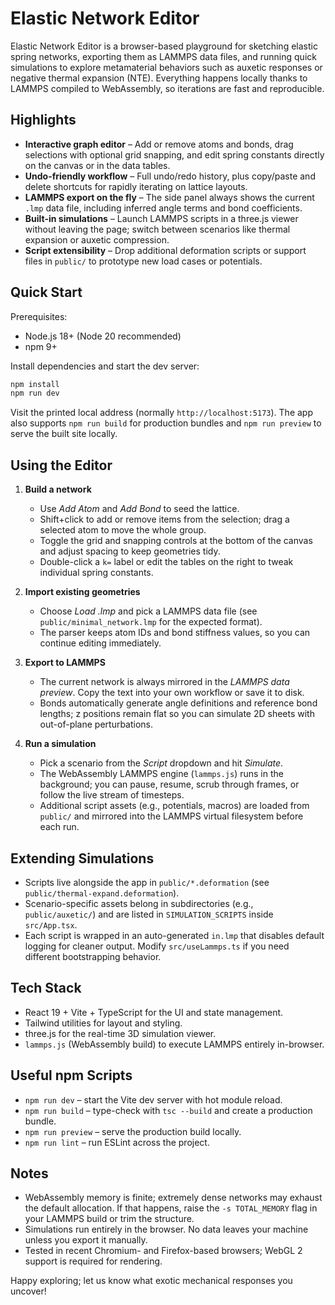 # Elastic Network Editor

Elastic Network Editor is a browser-based playground for sketching elastic spring networks, exporting them as LAMMPS data files, and running quick simulations to explore metamaterial behaviors such as auxetic responses or negative thermal expansion (NTE). Everything happens locally thanks to LAMMPS compiled to WebAssembly, so iterations are fast and reproducible.

## Highlights

- **Interactive graph editor** – Add or remove atoms and bonds, drag selections with optional grid snapping, and edit spring constants directly on the canvas or in the data tables.
- **Undo-friendly workflow** – Full undo/redo history, plus copy/paste and delete shortcuts for rapidly iterating on lattice layouts.
- **LAMMPS export on the fly** – The side panel always shows the current `.lmp` data file, including inferred angle terms and bond coefficients.
- **Built-in simulations** – Launch LAMMPS scripts in a three.js viewer without leaving the page; switch between scenarios like thermal expansion or auxetic compression.
- **Script extensibility** – Drop additional deformation scripts or support files in `public/` to prototype new load cases or potentials.

## Quick Start

Prerequisites:

- Node.js 18+ (Node 20 recommended)
- npm 9+

Install dependencies and start the dev server:

```sh
npm install
npm run dev
```

Visit the printed local address (normally `http://localhost:5173`). The app also supports `npm run build` for production bundles and `npm run preview` to serve the built site locally.

## Using the Editor

1. **Build a network**
   - Use _Add Atom_ and _Add Bond_ to seed the lattice.
   - Shift+click to add or remove items from the selection; drag a selected atom to move the whole group.
   - Toggle the grid and snapping controls at the bottom of the canvas and adjust spacing to keep geometries tidy.
   - Double-click a `k=` label or edit the tables on the right to tweak individual spring constants.

2. **Import existing geometries**
   - Choose _Load .lmp_ and pick a LAMMPS data file (see `public/minimal_network.lmp` for the expected format).
   - The parser keeps atom IDs and bond stiffness values, so you can continue editing immediately.

3. **Export to LAMMPS**
   - The current network is always mirrored in the _LAMMPS data preview_. Copy the text into your own workflow or save it to disk.
   - Bonds automatically generate angle definitions and reference bond lengths; z positions remain flat so you can simulate 2D sheets with out-of-plane perturbations.

4. **Run a simulation**
   - Pick a scenario from the _Script_ dropdown and hit _Simulate_.
   - The WebAssembly LAMMPS engine (`lammps.js`) runs in the background; you can pause, resume, scrub through frames, or follow the live stream of timesteps.
   - Additional script assets (e.g., potentials, macros) are loaded from `public/` and mirrored into the LAMMPS virtual filesystem before each run.

## Extending Simulations

- Scripts live alongside the app in `public/*.deformation` (see `public/thermal-expand.deformation`).
- Scenario-specific assets belong in subdirectories (e.g., `public/auxetic/`) and are listed in `SIMULATION_SCRIPTS` inside `src/App.tsx`.
- Each script is wrapped in an auto-generated `in.lmp` that disables default logging for cleaner output. Modify `src/useLammps.ts` if you need different bootstrapping behavior.

## Tech Stack

- React 19 + Vite + TypeScript for the UI and state management.
- Tailwind utilities for layout and styling.
- three.js for the real-time 3D simulation viewer.
- `lammps.js` (WebAssembly build) to execute LAMMPS entirely in-browser.

## Useful npm Scripts

- `npm run dev` – start the Vite dev server with hot module reload.
- `npm run build` – type-check with `tsc --build` and create a production bundle.
- `npm run preview` – serve the production build locally.
- `npm run lint` – run ESLint across the project.

## Notes

- WebAssembly memory is finite; extremely dense networks may exhaust the default allocation. If that happens, raise the `-s TOTAL_MEMORY` flag in your LAMMPS build or trim the structure.
- Simulations run entirely in the browser. No data leaves your machine unless you export it manually.
- Tested in recent Chromium- and Firefox-based browsers; WebGL 2 support is required for rendering.

Happy exploring; let us know what exotic mechanical responses you uncover!
